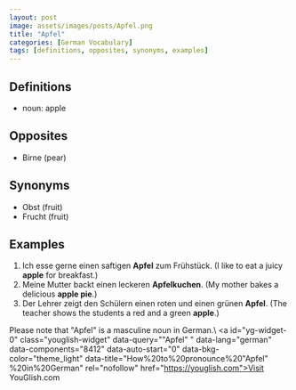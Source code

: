 ```yaml
--- 
layout: post
image: assets/images/posts/Apfel.png 
title: "Apfel" 
categories: [German Vocabulary] 
tags: [definitions, opposites, synonyms, examples] 
--- 
```


## Definitions

- noun: apple

## Opposites

- Birne (pear)

## Synonyms

- Obst (fruit)
- Frucht (fruit)

## Examples

1. Ich esse gerne einen saftigen **Apfel** zum Frühstück. (I like to eat a juicy **apple** for breakfast.)
2. Meine Mutter backt einen leckeren **Apfelkuchen**. (My mother bakes a delicious **apple pie**.)
3. Der Lehrer zeigt den Schülern einen roten und einen grünen **Apfel**. (The teacher shows the students a red and a green **apple**.)

Please note that "Apfel" is a masculine noun in German.\ <a id="yg-widget-0" class="youglish-widget" data-query=""Apfel" " data-lang="german" data-components="8412" data-auto-start="0" data-bkg-color="theme_light" data-title="How%20to%20pronounce%20"Apfel" %20in%20German"  rel="nofollow" href="https://youglish.com">Visit YouGlish.com</a><script async src="https://youglish.com/public/emb/widget.js" charset="utf-8"></script>